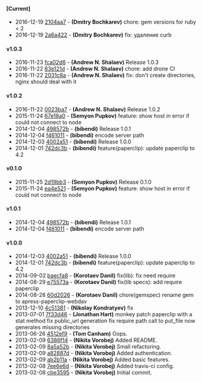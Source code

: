 
#### [Current]
 * 2016-12-19 [2104aa7](../../commit/2104aa7) - __(Dmitry Bochkarev)__ chore: gem versions for ruby < 2
 * 2016-12-19 [2a6a422](../../commit/2a6a422) - __(Dmitry Bochkarev)__ fix: удаление curb

#### v1.0.3
 * 2016-11-23 [fca02d6](../../commit/fca02d6) - __(Andrew N. Shalaev)__ Release 1.0.3
 * 2016-11-22 [83e121d](../../commit/83e121d) - __(Andrew N. Shalaev)__ chore: add drone CI
 * 2016-11-22 [2031c8a](../../commit/2031c8a) - __(Andrew N. Shalaev)__ fix: don't create directories, nginx should deal with it

#### v1.0.2
 * 2016-11-22 [0023ba7](../../commit/0023ba7) - __(Andrew N. Shalaev)__ Release 1.0.2
 * 2015-11-24 [67e18a0](../../commit/67e18a0) - __(Semyon Pupkov)__ feature: show host in error if could not connect to node
 * 2014-12-04 [498572b](../../commit/498572b) - __(bibendi)__ Release 1.0.1
 * 2014-12-04 [f461011](../../commit/f461011) - __(bibendi)__ encode server path
 * 2014-12-03 [4002a51](../../commit/4002a51) - __(bibendi)__ Release 1.0.0
 * 2014-12-01 [742dc3b](../../commit/742dc3b) - __(bibendi)__ feature(paperclip): update paperclip to 4.2

#### v0.1.0
 * 2015-11-25 [2d19bb3](../../commit/2d19bb3) - __(Semyon Pupkov)__ Release 0.1.0
 * 2015-11-24 [ea4e521](../../commit/ea4e521) - __(Semyon Pupkov)__ feature: show host in error if could not connect to node

#### v1.0.1
 * 2014-12-04 [498572b](../../commit/498572b) - __(bibendi)__ Release 1.0.1
 * 2014-12-04 [f461011](../../commit/f461011) - __(bibendi)__ encode server path

#### v1.0.0
 * 2014-12-03 [4002a51](../../commit/4002a51) - __(bibendi)__ Release 1.0.0
 * 2014-12-01 [742dc3b](../../commit/742dc3b) - __(bibendi)__ feature(paperclip): update paperclip to 4.2
 * 2014-09-02 [baecfa8](../../commit/baecfa8) - __(Korotaev Danil)__ fix(lib): fix need require
 * 2014-08-29 [e75573a](../../commit/e75573a) - __(Korotaev Danil)__ fix(lib specs): add require paperclip
 * 2014-08-28 [60d2026](../../commit/60d2026) - __(Korotaev Danil)__ chore(gemspec) rename gem to apress-paperclip-webdav
 * 2013-12-10 [4c51381](../../commit/4c51381) - __(Nikolay Kondratyev)__ fix
 * 2013-07-01 [7f33d46](../../commit/7f33d46) - __(Jonathan Hart)__ monkey patch paperclip with a stat method fix public_url generation fix require path call to put_file now generates missing directories
 * 2013-06-26 [4512ef9](../../commit/4512ef9) - __(Tom Canham)__ Oops.
 * 2013-02-09 [6386f14](../../commit/6386f14) - __(Nikita Vorobej)__ Added README.
 * 2013-02-09 [8a5a52b](../../commit/8a5a52b) - __(Nikita Vorobej)__ Small refactoring.
 * 2013-02-09 [a82887d](../../commit/a82887d) - __(Nikita Vorobej)__ Added authentication.
 * 2013-02-09 [ab2b11a](../../commit/ab2b11a) - __(Nikita Vorobej)__ Added basic features.
 * 2013-02-08 [7ee6e6d](../../commit/7ee6e6d) - __(Nikita Vorobej)__ Added travis-ci config.
 * 2013-02-08 [cbe3595](../../commit/cbe3595) - __(Nikita Vorobej)__ Initial commit.
